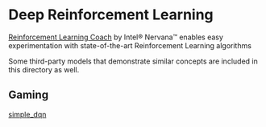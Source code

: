 # Deep Reinforcement Learning

[Reinforcement Learning Coach] by Intel® Nervana™ enables easy experimentation 
with state-of-the-art Reinforcement Learning algorithms 

Some third-party models that demonstrate similar concepts are included in this
directory as well.  

## Gaming
   [simple_dqn]


[Reinforcement Learning Coach]:https://github.com/NervanaSystems/coach
[simple_dqn]:https://github.com/NervanaSystems/ModelZoo/DeepReinforcement/Gaming/simple_dqn